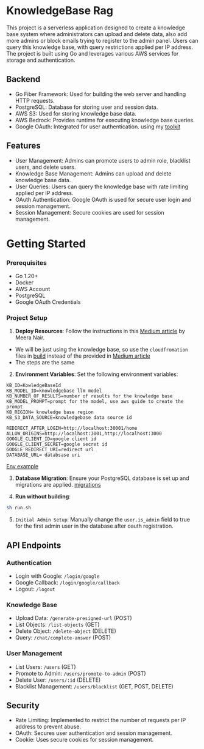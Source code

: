 # KnowledgeBase Rag

This project is a serverless application designed to create a knowledge base system
where administrators can upload and delete data, also add more admins or block emails
trying to register to the admin panel. Users can query this knowledge base, with query
restrictions applied per IP address. The project is built using Go and leverages various
AWS services for storage and authentication.

## Backend
- Go Fiber Framework: Used for building the web server and handling HTTP requests.
- PostgreSQL: Database for storing user and session data.
- AWS S3: Used for storing knowledge base data.
- AWS Bedrock: Provides runtime for executing knowledge base queries.
- Google OAuth: Integrated for user authentication. using my [toolkit](https://github.com/Abraxas-365/toolkit)

## Features
- User Management: Admins can promote users to admin role, blacklist users, and delete users.
- Knowledge Base Management: Admins can upload and delete knowledge base data.
- User Queries: Users can query the knowledge base with rate limiting applied per IP address.
- OAuth Authentication: Google OAuth is used for secure user login and session management.
- Session Management: Secure cookies are used for session management.

# Getting Started
### Prerequisites
- Go 1.20+
- Docker
- AWS Account
- PostgreSQL
- Google OAuth Credentials


### Project Setup
1. **Deploy Resources**: Follow the instructions in this [Medium article](https://medium.com/@miramnair/develop-and-deploy-a-serverless-rag-solution-with-amazon-bedrock-agents-knowledge-base-and-ef8a1818bc1e) by Meera Nair.
  - We will be just using the knowledge base, so use the `cloudfromation` files in [build](./build) instead of the provided in [Medium article](https://medium.com/@miramnair/develop-and-deploy-a-serverless-rag-solution-with-amazon-bedrock-agents-knowledge-base-and-ef8a1818bc1e)
  - The steps are the same

2. **Environment Variables**: Set the following environment variables:

```
KB_ID=KowledgeBaseId
KB_MODEL_ID=knowledgebase llm model
KB_NUMBER_OF_RESULTS=number of results for the knowledge base
KB_MODEL_PROMPT=prompt for the model, use aws guide to create the prompt
KB_REGION= knowledge base region
KB_S3_DATA_SOURCE=knowledgebase data source id

REDIRECT_AFTER_LOGIN=http://localhost:30001/home
ALLOW_ORIGINS=http://localhost:3001,http://localhost:3000
GOOGLE_CLIENT_ID=google client id
GOOGLE_CLIENT_SECRET=google secret id
GOOGLE_REDIRECT_URI=redirect url
DATABASE_URL= databsase uri

```
[Env example](run.sh)

3. **Database Migration**: Ensure your PostgreSQL database is set up and migrations are applied. [migrations](./migrations/)

4. **Run without building**:
```bash
sh run.sh
```
5.	`Initial Admin Setup`: Manually change the `user.is_admin` field to true for the first admin user in the database after oauth registration.

## API Endpoints
### Authentication
- Login with Google: `/login/google`
- Google Callback: `/login/google/callback`
- Logout: `/logout`
### Knowledge Base
- Upload Data: `/generate-presigned-url` (POST)
- List Objects: `/list-objects` (GET)
- Delete Object: `/delete-object` (DELETE)
- Query: `/chat/complete-answer` (POST)
### User Management
- List Users: `/users` (GET)
- Promote to Admin: `/users/promote-to-admin` (POST)
- Delete User: `/users/:id` (DELETE)
- Blacklist Management: `/users/blacklist` (GET, POST, DELETE)

## Security
- Rate Limiting: Implemented to restrict the number of requests per IP address to prevent abuse.
- OAuth: Secures user authentication and session management.
- Cookie: Uses secure cookies for session management.
